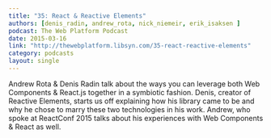 ```yaml
---
title: "35: React & Reactive Elements"
authors: [denis_radin, andrew_rota, nick_niemeir, erik_isaksen ]
podcast: The Web Platform Podcast
date: 2015-03-16
link: "http://thewebplatform.libsyn.com/35-react-reactive-elements"
category: podcasts
layout: single
---
```


Andrew Rota & Denis Radin talk about the ways you can leverage both Web Components & React.js together in a symbiotic
fashion. Denis, creator of Reactive Elements, starts us off explaining how his library came to be and why he chose to
marry these two technologies in his work. Andrew, who spoke at ReactConf 2015 talks about his experiences with
Web Components & React as well.

